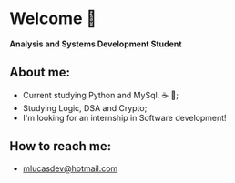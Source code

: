 # Welcome 🖖
**Analysis and Systems Development Student**

## **About me:**
* Current studying Python and MySql. ☕ 🧡;
* Studying Logic, DSA and Crypto;
* I'm looking for an internship in Software development!

## **How to reach me:**
* mlucasdev@hotmail.com

